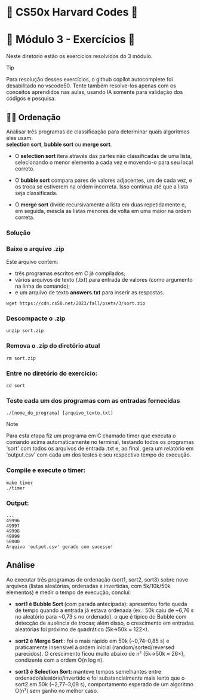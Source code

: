 # 🦙 CS50x Harvard Codes 🦙

# 🦙 Módulo 3 - Exercícios 🦙 

Neste diretório estão os exercícios resolvidos do 3 módulo. 

> [!TIP]
> Para resolução desses exercícios, o github copilot autocomplete foi desabilitado no vscode50. Tente também resolve-los apenas com os conceitos aprendidos nas aulas, usando IA somente para validação dos códigos e pesquisa. 

## :technologist: Ordenação

Analisar três programas de classificação para determinar quais algoritmos eles usam: <br>
<strong>selection sort</strong>, <strong>bubble sort</strong> ou <strong>merge sort</strong>. <br>

* O <strong>selection sort</strong> itera através das partes não classificadas de uma lista, selecionando o menor elemento a cada vez e movendo-o para seu local correto.

* O <strong>bubble sort</strong> compara pares de valores adjacentes, um de cada vez, e os troca se estiverem na ordem incorreta. Isso continua até que a lista seja classificada.

* O <strong>merge sort</strong> divide recursivamente a lista em duas repetidamente e, em seguida, mescla as listas menores de volta em uma maior na ordem correta.

### Solução 

### Baixe o arquivo .zip

Este arquivo contem: <br>
 - três programas escritos em C já compilados; <br>
 - vários arquivos de texto (.txt) para entrada de valores (como argumento na linha de comando); <br>
 - e um arquivo de texto <strong>answers.txt</strong> para inserir as respostas. 

```
wget https://cdn.cs50.net/2023/fall/psets/3/sort.zip
```

### Descompacte o .zip

```
unzip sort.zip
```

### Remova o .zip do diretório atual

```
rm sort.zip
```

### Entre no diretório do exercício:
```
cd sort
```

### Teste cada um dos programas com as entradas fornecidas

```
./[nome_do_programa] [arquivo_texto.txt]
```
> [!NOTE]
> Para esta etapa fiz um programa em C chamado timer que executa o comando acima automaticamente no terminal, testando todos os programas 'sort' com todos os arquivos de entrada .txt e, ao final, gera um relatório em 'output.csv' com cada um dos testes e seu respectivo tempo de execução.

### Compile e execute o timer: 
```
make timer
./timer
```

### Output:
```
...
49996
49997
49998
49999
50000
Arquivo 'output.csv' gerado com sucesso!
```

## Análise

Ao executar três programas de ordenação (sort1, sort2, sort3) sobre nove arquivos (listas aleatórias, ordenadas e invertidas, com 5k/10k/50k elementos) e medir o tempo de execução, concluí: <br> 

- <b> sort1 é Bubble Sort </b> (com parada antecipada): apresentou forte queda de tempo quando a entrada já estava ordenada (ex.: 50k caiu de ~6,76 s no aleatório para ~0,73 s no ordenado), o que é típico do Bubble com detecção de ausência de trocas; além disso, o crescimento em entradas aleatórias foi próximo de quadrático (5k→50k ≈ 122×).

- <b> sort2 é Merge Sort </b>: foi o mais rápido em 50k (~0,74–0,85 s) e praticamente insensível à ordem inicial (random/sorted/reversed parecidos). O crescimento ficou muito abaixo de n² (5k→50k ≈ 26×), condizente com a ordem O(n log n).

- <b> sort3 é Selection Sort: </b> manteve tempos semelhantes entre ordenado/aleatório/invertido e foi substancialmente mais lento que o sort2 em 50k (~2,77–3,09 s), comportamento esperado de um algoritmo O(n²) sem ganho no melhor caso.